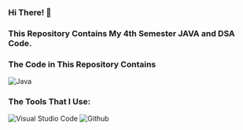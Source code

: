 ### Hi There! 👋

### This Repository Contains My 4th Semester JAVA and DSA Code.

### The Code in This Repository Contains 
![Java](https://img.shields.io/badge/java-%23ED8B00.svg?style=for-the-badge&logo=java&logoColor=white)

### The Tools That I Use:

![Visual Studio Code](https://img.shields.io/badge/visual_studio_code-%23007ACC.svg?style=for-the-badge&logo=visualstudiocode&logoColor=white) ![Github](https://img.shields.io/badge/github-%23181717.svg?style=for-the-badge&logo=github&logoColor=white)
